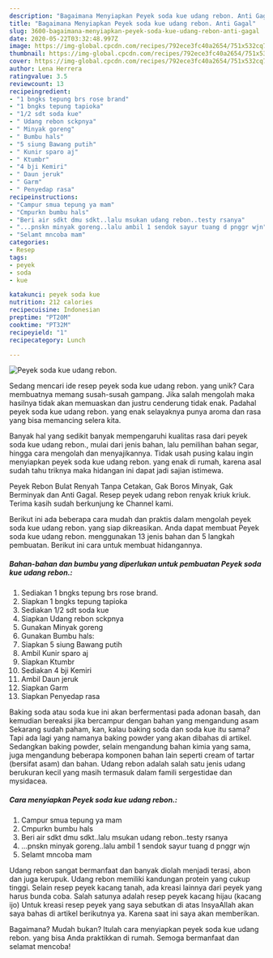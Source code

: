 ```yaml
---
description: "Bagaimana Menyiapkan Peyek soda kue udang rebon. Anti Gagal"
title: "Bagaimana Menyiapkan Peyek soda kue udang rebon. Anti Gagal"
slug: 3600-bagaimana-menyiapkan-peyek-soda-kue-udang-rebon-anti-gagal
date: 2020-05-22T03:32:48.997Z
image: https://img-global.cpcdn.com/recipes/792ece3fc40a2654/751x532cq70/peyek-soda-kue-udang-rebon-foto-resep-utama.jpg
thumbnail: https://img-global.cpcdn.com/recipes/792ece3fc40a2654/751x532cq70/peyek-soda-kue-udang-rebon-foto-resep-utama.jpg
cover: https://img-global.cpcdn.com/recipes/792ece3fc40a2654/751x532cq70/peyek-soda-kue-udang-rebon-foto-resep-utama.jpg
author: Lena Herrera
ratingvalue: 3.5
reviewcount: 13
recipeingredient:
- "1 bngks tepung brs rose brand"
- "1 bngks tepung tapioka"
- "1/2 sdt soda kue"
- " Udang rebon sckpnya"
- " Minyak goreng"
- " Bumbu hals"
- "5 siung Bawang putih"
- " Kunir sparo aj"
- " Ktumbr"
- "4 bji Kemiri"
- " Daun jeruk"
- " Garm"
- " Penyedap rasa"
recipeinstructions:
- "Campur smua tepung ya mam"
- "Cmpurkn bumbu hals"
- "Beri air sdkt dmu sdkt..lalu msukan udang rebon..testy rsanya"
- "...pnskn minyak goreng..lalu ambil 1 sendok sayur tuang d pnggr wjn"
- "Selamt mncoba mam"
categories:
- Resep
tags:
- peyek
- soda
- kue

katakunci: peyek soda kue 
nutrition: 212 calories
recipecuisine: Indonesian
preptime: "PT20M"
cooktime: "PT32M"
recipeyield: "1"
recipecategory: Lunch

---
```



![Peyek soda kue udang rebon.](https://img-global.cpcdn.com/recipes/792ece3fc40a2654/751x532cq70/peyek-soda-kue-udang-rebon-foto-resep-utama.jpg)

Sedang mencari ide resep peyek soda kue udang rebon. yang unik? Cara membuatnya memang susah-susah gampang. Jika salah mengolah maka hasilnya tidak akan memuaskan dan justru cenderung tidak enak. Padahal peyek soda kue udang rebon. yang enak selayaknya punya aroma dan rasa yang bisa memancing selera kita.

Banyak hal yang sedikit banyak mempengaruhi kualitas rasa dari peyek soda kue udang rebon., mulai dari jenis bahan, lalu pemilihan bahan segar, hingga cara mengolah dan menyajikannya. Tidak usah pusing kalau ingin menyiapkan peyek soda kue udang rebon. yang enak di rumah, karena asal sudah tahu triknya maka hidangan ini dapat jadi sajian istimewa.

Peyek Rebon Bulat Renyah Tanpa Cetakan, Gak Boros Minyak, Gak Berminyak dan Anti Gagal. Resep peyek udang rebon renyak kriuk kriuk. Terima kasih sudah berkunjung ke Channel kami.


Berikut ini ada beberapa cara mudah dan praktis dalam mengolah peyek soda kue udang rebon. yang siap dikreasikan. Anda dapat membuat Peyek soda kue udang rebon. menggunakan 13 jenis bahan dan 5 langkah pembuatan. Berikut ini cara untuk membuat hidangannya.

<!--inarticleads1-->

##### Bahan-bahan dan bumbu yang diperlukan untuk pembuatan Peyek soda kue udang rebon.:

1. Sediakan 1 bngks tepung brs rose brand.
1. Siapkan 1 bngks tepung tapioka
1. Sediakan 1/2 sdt soda kue
1. Siapkan  Udang rebon sckpnya
1. Gunakan  Minyak goreng
1. Gunakan  Bumbu hals:
1. Siapkan 5 siung Bawang putih
1. Ambil  Kunir sparo aj
1. Siapkan  Ktumbr
1. Sediakan 4 bji Kemiri
1. Ambil  Daun jeruk
1. Siapkan  Garm
1. Siapkan  Penyedap rasa


Baking soda atau soda kue ini akan berfermentasi pada adonan basah, dan kemudian bereaksi jika bercampur dengan bahan yang mengandung asam Sekarang sudah paham, kan, kalau baking soda dan soda kue itu sama? Tapi ada lagi yang namanya baking powder yang akan dibahas di artikel. Sedangkan baking powder, selain mengandung bahan kimia yang sama, juga mengandung beberapa komponen bahan lain seperti cream of tartar (bersifat asam) dan bahan. Udang rebon adalah salah satu jenis udang berukuran kecil yang masih termasuk dalam famili sergestidae dan mysidacea. 

<!--inarticleads2-->

##### Cara menyiapkan Peyek soda kue udang rebon.:

1. Campur smua tepung ya mam
1. Cmpurkn bumbu hals
1. Beri air sdkt dmu sdkt..lalu msukan udang rebon..testy rsanya
1. ...pnskn minyak goreng..lalu ambil 1 sendok sayur tuang d pnggr wjn
1. Selamt mncoba mam


Udang rebon sangat bermanfaat dan banyak diolah menjadi terasi, abon dan juga kerupuk. Udang rebon memiliki kandungan protein yang cukup tinggi. Selain resep peyek kacang tanah, ada kreasi lainnya dari peyek yang harus bunda coba. Salah satunya adalah resep peyek kacang hijau (kacang ijo) Untuk kreasi resep peyek yang saya sebutkan di atas InsyaAllah akan saya bahas di artikel berikutnya ya. Karena saat ini saya akan memberikan. 

Bagaimana? Mudah bukan? Itulah cara menyiapkan peyek soda kue udang rebon. yang bisa Anda praktikkan di rumah. Semoga bermanfaat dan selamat mencoba!
